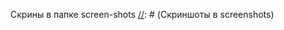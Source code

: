 Скрины в папке screen-shots
[//]: # (Скриншоты в screenshots)

[//]: # (Скрин каст показывает работу api/addres/geocode + js код который был в на страничке)

[//]: # ()
[//]: # (СКРИНШОТЫ ЗАПРОСА С /address/serach С ТОКЕНОМ КОТОРЫЙ НАМ ВЫДАЛ СЕРВЕР screenshots-clean-archecture)

[//]: # ()
[//]: # (По поводу изоляции на соклько я понял нужно перекладывать объекты из слоя в слой )

[//]: # ()
[//]: # ()
[//]: # ()
[//]: # (Извиняюсь за то что папки так рассположные но у меня просто не получаеться запустить с путями которые я копирую для библиотки)

[//]: # (потому что при билде пишет что они не в стандартной библиотеке я так понимаю что не так возможно надо скопировать go.mod и go.sum)
